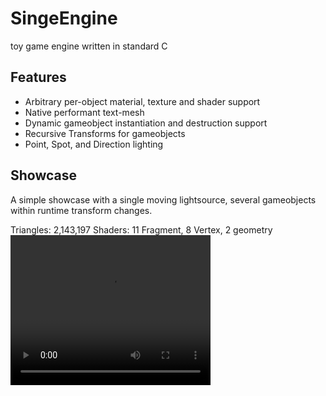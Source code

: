 # SingeEngine
toy game engine written in standard C

## Features
- Arbitrary per-object material, texture and shader support
- Native performant text-mesh
- Dynamic gameobject instantiation and destruction support
- Recursive Transforms for gameobjects
- Point, Spot, and Direction lighting

## Showcase
A simple showcase with a single moving lightsource, several gameobjects within runtime transform changes.  

Triangles: 2,143,197
Shaders: 11 Fragment, 8 Vertex, 2 geometry    
<video width="320" height="240" controls>
  <source src="https://thumbs.gfycat.com/BitterFrankDungbeetle-mobile.mp4" type="video/mp4">
</video>

